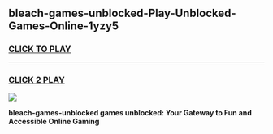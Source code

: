 
## bleach-games-unblocked-Play-Unblocked-Games-Online-1yzy5
<h3>
<a href="https://premium76.site?title=bleach-games-unblocked&ref=25A">CLICK TO PLAY</a></h3>
<hr>

<h3>
<a href="https://premium76.site?title=bleach-games-unblocked&ref=25A">CLICK 2 PLAY</a>
  
</h3>

<a href="https://premium76.site?title=bleach-games-unblocked&ref=25A"><img src="https://clearcache.store/games.png"></a>


**bleach-games-unblocked games unblocked: Your Gateway to Fun and Accessible Online Gaming**
